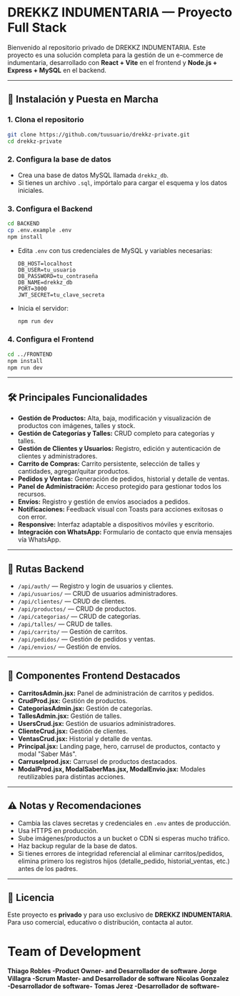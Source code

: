 # DREKKZ INDUMENTARIA — Proyecto Full Stack

Bienvenido al repositorio privado de DREKKZ INDUMENTARIA. Este proyecto es una solución completa para la gestión de un e-commerce de indumentaria, desarrollado con **React + Vite** en el frontend y **Node.js + Express + MySQL** en el backend.

---

## 🚀 Instalación y Puesta en Marcha

### 1. Clona el repositorio

```bash
git clone https://github.com/tuusuario/drekkz-private.git
cd drekkz-private
```

### 2. Configura la base de datos

- Crea una base de datos MySQL llamada `drekkz_db`.
- Si tienes un archivo `.sql`, impórtalo para cargar el esquema y los datos iniciales.

### 3. Configura el Backend

```bash
cd BACKEND
cp .env.example .env
npm install
```
- Edita `.env` con tus credenciales de MySQL y variables necesarias:
    ```
    DB_HOST=localhost
    DB_USER=tu_usuario
    DB_PASSWORD=tu_contraseña
    DB_NAME=drekkz_db
    PORT=3000
    JWT_SECRET=tu_clave_secreta
    ```
- Inicia el servidor:
    ```bash
    npm run dev
    ```

### 4. Configura el Frontend

```bash
cd ../FRONTEND
npm install
npm run dev
```

---

## 🛠️ Principales Funcionalidades

- **Gestión de Productos:** Alta, baja, modificación y visualización de productos con imágenes, talles y stock.
- **Gestión de Categorías y Talles:** CRUD completo para categorías y talles.
- **Gestión de Clientes y Usuarios:** Registro, edición y autenticación de clientes y administradores.
- **Carrito de Compras:** Carrito persistente, selección de talles y cantidades, agregar/quitar productos.
- **Pedidos y Ventas:** Generación de pedidos, historial y detalle de ventas.
- **Panel de Administración:** Acceso protegido para gestionar todos los recursos.
- **Envíos:** Registro y gestión de envíos asociados a pedidos.
- **Notificaciones:** Feedback visual con Toasts para acciones exitosas o con error.
- **Responsive:** Interfaz adaptable a dispositivos móviles y escritorio.
- **Integración con WhatsApp:** Formulario de contacto que envía mensajes vía WhatsApp.

---

## 🔗 Rutas Backend

- `/api/auth/` — Registro y login de usuarios y clientes.
- `/api/usuarios/` — CRUD de usuarios administradores.
- `/api/clientes/` — CRUD de clientes.
- `/api/productos/` — CRUD de productos.
- `/api/categorias/` — CRUD de categorías.
- `/api/talles/` — CRUD de talles.
- `/api/carrito/` — Gestión de carritos.
- `/api/pedidos/` — Gestión de pedidos y ventas.
- `/api/envios/` — Gestión de envíos.

---

## 🧩 Componentes Frontend Destacados

- **CarritosAdmin.jsx:** Panel de administración de carritos y pedidos.
- **CrudProd.jsx:** Gestión de productos.
- **CategoriasAdmin.jsx:** Gestión de categorías.
- **TallesAdmin.jsx:** Gestión de talles.
- **UsersCrud.jsx:** Gestión de usuarios administradores.
- **ClienteCrud.jsx:** Gestión de clientes.
- **VentasCrud.jsx:** Historial y detalle de ventas.
- **Principal.jsx:** Landing page, hero, carrusel de productos, contacto y modal "Saber Más".
- **Carruselprod.jsx:** Carrusel de productos destacados.
- **ModalProd.jsx, ModalSaberMas.jsx, ModalEnvio.jsx:** Modales reutilizables para distintas acciones.

---

## ⚠️ Notas y Recomendaciones

- Cambia las claves secretas y credenciales en `.env` antes de producción.
- Usa HTTPS en producción.
- Sube imágenes/productos a un bucket o CDN si esperas mucho tráfico.
- Haz backup regular de la base de datos.
- Si tienes errores de integridad referencial al eliminar carritos/pedidos, elimina primero los registros hijos (detalle_pedido, historial_ventas, etc.) antes de los padres.

---

## 📄 Licencia

Este proyecto es **privado** y para uso exclusivo de **DREKKZ INDUMENTARIA**.  
Para uso comercial, educativo o distribución, contacta al autor.

# Team of Development
**Thiago Robles -Product Owner- and Desarrollador de software**
**Jorge Villagra -Scrum Master- and Desarrollador de software**
**Nicolas Gonzalez -Desarrollador de software-**
**Tomas Jerez -Desarrollador de software-**
